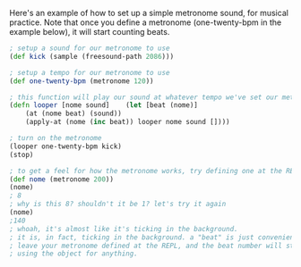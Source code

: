 Here's an example of how to set up a simple metronome sound, for musical practice. Note that once you define a metronome (one-twenty-bpm in the example below), it will start counting beats.

```clj
; setup a sound for our metronome to use
(def kick (sample (freesound-path 2086)))

; setup a tempo for our metronome to use
(def one-twenty-bpm (metronome 120))

; this function will play our sound at whatever tempo we've set our metronome to 
(defn looper [nome sound]    (let [beat (nome)]
    (at (nome beat) (sound))
    (apply-at (nome (inc beat)) looper nome sound [])))

; turn on the metronome
(looper one-twenty-bpm kick)
(stop)

; to get a feel for how the metronome works, try defining one at the REPL
(def nome (metronome 200))
(nome)
; 8 
; why is this 8? shouldn't it be 1? let's try it again
(nome)
;140
; whoah, it's almost like it's ticking in the background. 
; it is, in fact, ticking in the background. a "beat" is just convenient way to represent a timestamp.
; leave your metronome defined at the REPL, and the beat number will steadily increase, even if you aren't
; using the object for anything.

